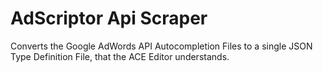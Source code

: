 # AdScriptor Api Scraper
Converts the Google AdWords API Autocompletion Files to a single JSON Type Definition File, that the ACE Editor understands.